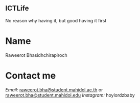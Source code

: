 ## ICTLife
No reason why having it, but good having it first

# Name
Raweerot Bhasidhchirapiroch

# Contact me
*Email:* raweerot.bha@student.mahidol.ac.th or raweerot.bha@student.mahidol.edu
*Instagram:* hoylordzbaby
